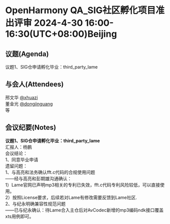 # OpenHarmony QA_SIG社区孵化项目准出评审 2024-4-30 16:00-16:30(UTC+08:00)Beijing

## 议题(Agenda)

议题1、SIG仓申请孵化毕业：third_party_lame  

## 与会人(Attendees)

邢文华 [@xhuazi](https://gitee.com/xhuazi)  
董金光 [@dongjinguang](https://gitee.com/dongjinguang)  
等

## 会议纪要(Notes)

**议题1、SIG仓申请孵化毕业：third_party_lame**  
汇报人：杨鹏  
会议结论：  
1、同意毕业申请  
遗留问题：  
1、与高亮和法务确认fft.c代码的合规使用问题  
——经与高亮和彭期雄沟通确认：  
       1）Lame官网已声明mp3相关的专利已失效，fft.c代码专利风险较低，可以直接使用。  
       2）按照License要求，后续若对Lame有修改需要反馈到Lame社区.  
2、与纪永明确兼容性规范问题  
——已与纪永确认：待Lame合入主仓后对AvCodec新增的mp3编码ndk接口覆盖xts用例即可。  
